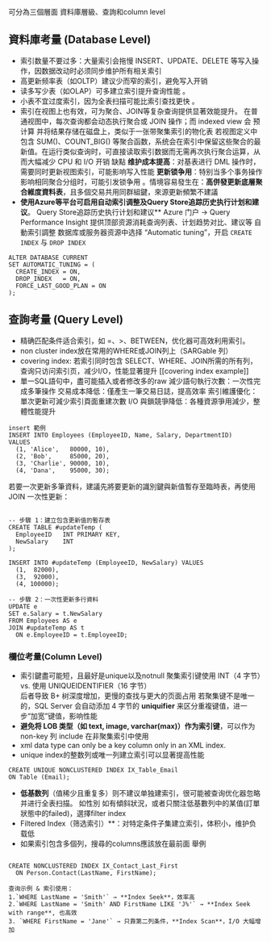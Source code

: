 可分為三個層面
資料庫層級、查詢和column level

## 資料庫考量 (Database Level)
- 索引数量不要过多：大量索引会拖慢 INSERT、UPDATE、DELETE 等写入操作，因数据改动时必须同步维护所有相关索引
- 高更新频率表（如OLTP）建议少而窄的索引，避免写入开销
- 读多写少表（如OLAP）可多建立索引提升查询性能 。
- 小表不宜过度索引，因为全表扫描可能比索引查找更快 。
- 索引在视图上也有效，可为聚合、JOIN等复杂查询提供显著效能提升。
  在普通视图中，每次查询都会动态执行聚合或 JOIN 操作；而 indexed view 会 预计算 并将结果存储在磁盘上，类似于一张带聚集索引的物化表
  若视图定义中包含 SUM()、COUNT_BIG() 等聚合函数，系统会在索引中保留这些聚合的最新值。在运行类似查询时，可直接读取索引数据而无需再次执行聚合运算，从而大幅减少 CPU 和 I/O 开销
  缺點
  **维护成本提高**：对基表进行 DML 操作时，需要同时更新视图索引，可能影响写入性能
  **更新锁争用**：特别当多个事务操作影响相同聚合分组时，可能引发锁争用 。情境容易發生在：**高併發更新底層聚合維度資料表**，且多個交易共用同群組鍵，來源更新頻繁不建議
- **使用Azure等平台可启用自动索引调整及Query Store追踪历史执行计划和建议**。
  Query Store追踪历史执行计划和建议**
  Azure 门户 → Query Performance Insight
  提供顶部资源消耗查询列表、计划趋势对比、建议等
  自動索引調整
  数据库或服务器资源中选择 “Automatic tuning”，开启 `CREATE INDEX` 与 `DROP INDEX`
```
ALTER DATABASE CURRENT 
SET AUTOMATIC_TUNING = (
  CREATE_INDEX = ON,
  DROP_INDEX   = ON,
  FORCE_LAST_GOOD_PLAN = ON
);
```

## 查詢考量 (Query Level)
- 精确匹配条件适合索引，如 =、>、BETWEEN，优化器可高效利用索引。
- non cluster index放在常用的WHERE或JOIN列上（SARGable 列）
- covering index: 若索引同时包含 SELECT、WHERE、JOIN所需的所有列，查询只访问索引页，减少I/O，性能显著提升
  [[covering index example]]
- 單一SQL語句中，盡可能插入或者修改多的raw
  減少語句執行次數：一次性完成多筆操作
  交易成本降低：僅產生一筆交易日誌，提高效率
  索引維護優化：單次更新可減少索引頁面重建次數
  I/O 與鎖競爭降低：各種資源爭用減少，整體性能提升
```
insert 範例
INSERT INTO Employees (EmployeeID, Name, Salary, DepartmentID)
VALUES
  (1, 'Alice',   80000, 10),
  (2, 'Bob',     85000, 20),
  (3, 'Charlie', 90000, 10),
  (4, 'Dana',    95000, 30);

```

若要一次更新多筆資料，建議先將要更新的識別鍵與新值暫存至臨時表，再使用 JOIN 一次性更新：
```

-- 步驟 1：建立包含更新值的暫存表
CREATE TABLE #updateTemp (
  EmployeeID   INT PRIMARY KEY,
  NewSalary    INT
);

INSERT INTO #updateTemp (EmployeeID, NewSalary) VALUES
  (1,  82000),
  (3,  92000),
  (4, 100000);

-- 步驟 2：一次性更新多行資料
UPDATE e
SET e.Salary = t.NewSalary
FROM Employees AS e
JOIN #updateTemp AS t
  ON e.EmployeeID = t.EmployeeID;
```


### 欄位考量(Column Level)
- 索引鍵盡可能短，且最好是unique以及notnull
  聚集索引键使用 INT（4 字节）vs. 使用 UNIQUEIDENTIFIER（16 字节）  
  后者导致 B+ 树深度增加，更慢的查找与更大的页面占用
  若聚集键不是唯一的，SQL Server 会自动添加 4 字节的 **uniquifier** 来区分重複键值，进一步“加宽”键值，影响性能
- **避免将 LOB 类型（如 text, image, varchar(max)）作为索引键**，可以作为 non-key 列 include 在非聚集索引中使用
- xml data type can only be a key column only in an XML index.
- unique index的整数列或唯一列建立索引可以显著提高性能
```
CREATE UNIQUE NONCLUSTERED INDEX IX_Table_Email
ON Table (Email);
```
- **低基数列**（值稀少且重复多）则不建议单独建索引，很可能被查询优化器忽略并进行全表扫描。
  如性別
  如有傾斜狀況，或者只關注低基數列中的某值(訂單狀態中的failed)，選擇filter index
- Filtered Index（筛选索引）**：对特定条件子集建立索引，体积小，维护负载低
- 如果索引包含多個列，搜尋的columns應該放在最前面
  舉例
```

CREATE NONCLUSTERED INDEX IX_Contact_Last_First
  ON Person.Contact(LastName, FirstName);

```
	查询示例 & 索引使用：
	1.`WHERE LastName = 'Smith'` → **Index Seek**，效率高
	2.`WHERE LastName = 'Smith' AND FirstName LIKE 'J%'` → **Index Seek with range**, 也高效
	3. `WHERE FirstName = 'Jane'` → 只靠第二列条件，**Index Scan**，I/O 大幅增加



